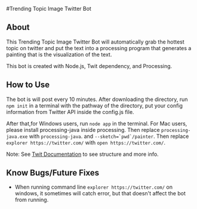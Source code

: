 #Trending Topic Image Twitter Bot
## About
This Trending Topic Image Twitter Bot will automatically grab the hottest topic on twitter and put the text into a processing program that generates a painting that is the visualization of the text.

This bot is created with Node.js, Twit dependency, and Processing.
## How to Use
The bot is will post every 10 minutes. After downloading the directory, run `npm init` in a terminal with the pathway of the directory, put your config information from Twitter API inside the config.js file. 

After that,for Windows users, run `node app`  in the terminal. For Mac users, please install processing-java inside processing. Then replace `processing-java.exe` with `processing-java`. and ```--sketch=`pwd`/painter```. Then replace `explorer https://twitter.com/` with `open https://twitter.com/`.

Note: See [Twit Documentation](https://www.npmjs.com/package/twit) to see structure and more info.
## Know Bugs/Future Fixes
- When running command line `explorer https://twitter.com/` on windows, it sometimes will catch error, but that doesn't affect the bot from running.
